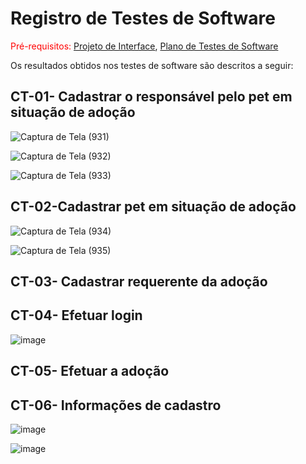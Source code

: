 # Registro de Testes de Software

<span style="color:red">Pré-requisitos: <a href="3-Projeto de Interface.md"> Projeto de Interface</a></span>, <a href="8-Plano de Testes de Software.md"> Plano de Testes de Software</a>

Os resultados obtidos nos testes de software são descritos a seguir:

## CT-01- Cadastrar o responsável pelo pet em situação de adoção


![Captura de Tela (931)](https://user-images.githubusercontent.com/117127986/236287765-59bf11c9-a53d-401c-aa5d-8d846c7be3fe.png)

![Captura de Tela (932)](https://user-images.githubusercontent.com/117127986/236287930-770ec2d7-65f6-488b-921d-7da7dc7722dd.png)

![Captura de Tela (933)](https://user-images.githubusercontent.com/117127986/236288009-6ae681a6-a42c-451b-a4fb-aeb20fd8dd39.png)



## CT-02-Cadastrar pet em situação de adoção


![Captura de Tela (934)](https://user-images.githubusercontent.com/117127986/236288632-76e56675-8a68-4bed-a6c8-eb8b51f25540.png)

![Captura de Tela (935)](https://user-images.githubusercontent.com/117127986/236288708-3d464493-2dba-45eb-bbb6-cf37a03304d3.png)


## CT-03- Cadastrar requerente da adoção

## CT-04- Efetuar login
![image](https://user-images.githubusercontent.com/95951195/236643041-74c48e32-bcda-46c3-ab4d-e6ce19bfba99.png)

## CT-05- Efetuar a adoção

## CT-06- Informações de cadastro
![image](https://user-images.githubusercontent.com/95951195/236644885-74ec14ae-00cd-4600-a285-e18092213992.png)

![image](https://user-images.githubusercontent.com/95951195/236645245-03ae7542-3b9f-4353-a8b4-91ca137f5a1b.png)
